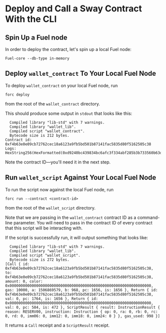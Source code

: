 # Deploy and Call a Sway Contract With the CLI

## Spin Up a Fuel node

In order to deploy the contract, let's spin up a local Fuel node:

```console
Fuel-core --db-type in-memory
```

## Deploy `wallet_contract` To Your Local Fuel Node

To deploy `wallet_contract` on your local Fuel node, run

```console
forc deploy
```

from the root of the `wallet_contract` directory.

This should produce some output in `stdout` that looks like this:

```console
  Compiled library "lib-std" with 7 warnings.
  Compiled library "wallet_lib".
  Compiled script "wallet_contract".
  Bytecode size is 212 bytes.
Contract id: 0xf4b63e0e09cb72762cec18a6123a9fb5bd501b87141fac5835d80f5162505c38
Logs:
HexString256(HexFormatted(0xd9240bc439834bc6afc3f334abf285b3b733560b63d7ce1eb53afa8981984af7))
```

Note the contract ID—you'll need it in the next step.

## Run `wallet_script` Against Your Local Fuel Node

To run the script now against the local Fuel node, run

```console
forc run --contract <contract-id>
```

from the root of the `wallet_script` directory.

Note that we are passing in the `wallet_contract` contract ID as a command-line parameter. You will need to pass in the contract ID of every contract that this script will be interacting with.

If the script is successfully run, it will output something that looks like:

```console
  Compiled library "lib-std" with 7 warnings.
  Compiled library "wallet_lib".
  Compiled script "wallet_script".
  Bytecode size is 272 bytes.
[Call { id: 0xf4b63e0e09cb72762cec18a6123a9fb5bd501b87141fac5835d80f5162505c38, to: 0xf4b63e0e09cb72762cec18a6123a9fb5bd501b87141fac5835d80f5162505c38, amount: 0, color: 0x0000000000000000000000000000000000000000000000000000000000000000, gas: 10000, a: 1506869579, b: 968, pc: 1656, is: 1656 }, Return { id: 0xf4b63e0e09cb72762cec18a6123a9fb5bd501b87141fac5835d80f5162505c38, val: 0, pc: 1764, is: 1656 }, Return { id: 0x0000000000000000000000000000000000000000000000000000000000000000, val: 0, pc: 584, is: 472 }, ScriptResult { result: InstructionResult { reason: RESERV00, instruction: Instruction { op: 0, ra: 0, rb: 0, rc: 0, rd: 0, imm06: 0, imm12: 0, imm18: 0, imm24: 0 } }, gas_used: 998 }]
```

It returns a `Call` receipt and a `ScriptResult` receipt.
